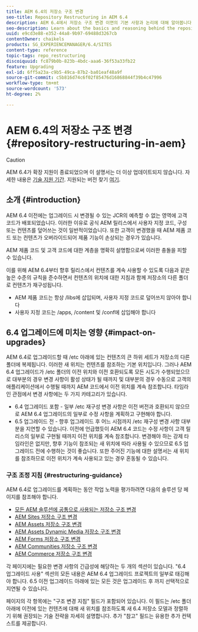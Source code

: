 ```yaml
---
title: AEM 6.4의 저장소 구조 변경
seo-title: Repository Restructuring in AEM 6.4
description: AEM 6.4에서 저장소 구조 변경 이면의 기본 사항과 논리에 대해 알아봅니다
seo-description: Learn about the basics and reasoning behind the repository restructuring in AEM 6.4
uuid: e9cd3e88-e352-44a8-9b97-69488d3267cb
contentOwner: chaikels
products: SG_EXPERIENCEMANAGER/6.4/SITES
content-type: reference
topic-tags: repo_restructuring
discoiquuid: fc879b0b-823b-4bdc-aaa6-36f53a33fb22
feature: Upgrading
exl-id: 6ff5a23a-c9b5-49ca-87b2-ba01eaf48a9f
source-git-commit: c5b816d74c6f02f85476d16868844f39b4c47996
workflow-type: tm+mt
source-wordcount: '573'
ht-degree: 2%

---
```


# AEM 6.4의 저장소 구조 변경{#repository-restructuring-in-aem}

>[!CAUTION]
>
>AEM 6.4가 확장 지원이 종료되었으며 이 설명서는 더 이상 업데이트되지 않습니다. 자세한 내용은 [기술 지원 기간](https://helpx.adobe.com/kr/support/programs/eol-matrix.html). 지원되는 버전 찾기 [여기](https://experienceleague.adobe.com/docs/).

## 소개 {#introduction}

AEM 6.4 이전에는 업그레이드 시 변경될 수 있는 JCR의 예측할 수 없는 영역에 고객 코드가 배포되었습니다. 이러한 이유로 공식 AEM 릴리스에서 사용자 지정 코드, 구성 또는 컨텐츠를 덮어쓰는 것이 일반적이었습니다. 또한 고객이 변경했을 때 AEM 제품 코드 또는 컨텐츠가 오버라이드되어 제품 기능이 손상되는 경우가 있습니다.

AEM 제품 코드 및 고객 코드에 대한 계층을 명확히 설명함으로써 이러한 충돌을 피할 수 있습니다.

이를 위해 AEM 6.4부터 향후 릴리스에서 컨텐츠를 계속 사용할 수 있도록 다음과 같은 높은 수준의 규칙을 준수하면서 컨텐츠의 위치에 대한 지침과 함께 저장소의 다른 폴더로 컨텐츠가 재구성됩니다.

* AEM 제품 코드는 항상 /libs에 삽입되며, 사용자 지정 코드로 덮어쓰지 않아야 합니다
* 사용자 지정 코드는 /apps, /content 및 /conf에 삽입해야 합니다

## 6.4 업그레이드에 미치는 영향 {#impact-on-upgrades}

AEM 6.4로 업그레이드할 때 /etc 아래에 있는 컨텐츠의 큰 하위 세트가 저장소의 다른 폴더에 복제됩니다. 이러한 새 위치는 컨텐츠를 참조하는 기본 위치입니다. 그러나 AEM 6.4 업그레이드가 /etc 폴더의 이전 위치와 이전 호환되도록 모든 시도가 수행되었으므로 대부분의 경우 변경 사항이 활성 상태가 될 때까지 및 대부분의 경우 수동으로 고객의 애플리케이션에서 수행될 때까지 AEM 코드에서 이전 위치를 계속 참조합니다. 타임라인 관점에서 변경 사항에는 두 가지 카테고리가 있습니다.

* 6.4 업그레이드 포함 - 일부 /etc 재구성 변경 사항은 이전 버전과 호환되지 않으므로 AEM 6.4 업그레이드의 일부로 수정 사항을 계획하고 구현해야 합니다.
* 6.5 업그레이드 전 - 향후 업그레이드 후 어느 시점까지 /etc 재구성 변경 사항 대부분을 지연할 수 있습니다. 이전에 언급했듯이 AEM 6.4 코드는 수정 사항이 고객 릴리스의 일부로 구현될 때까지 이전 위치를 계속 참조합니다. 변경해야 하는 강제 타임라인은 없지만, 향후 기능이 참조되는 새 위치에 따라 사용될 수 있으므로 6.5 업그레이드 전에 수행하는 것이 좋습니다. 또한 주어진 기능에 대한 설명서는 새 위치를 참조하므로 이전 위치가 계속 사용되고 있는 경우 혼동될 수 있습니다.

### 구조 조정 지침 {#restructuring-guidance}

AEM 6.4로 업그레이드를 계획하는 동안 작업 노력을 평가하려면 다음의 솔루션 당 페이지를 참조해야 합니다.

* [모든 AEM 솔루션에 공통으로 사용되는 저장소 구조 변경](/help/sites-deploying/all-repository-restructuring-in-aem-6-4.md)
* [AEM Sites 저장소 구조 변경](/help/sites-deploying/sites-repository-restructuring-in-aem-6-4.md)
* [AEM Assets 저장소 구조 변경](https://experienceleague.adobe.com/docs/experience-manager-64/deploying/restructuring/repository-restructuring.html)
* [AEM Assets Dynamic Media 저장소 구조 변경](/help/sites-deploying/dynamicmedia-repository-restructuring-in-aem-6-4.md)
* [AEM Forms 저장소 구조 변경](/help/sites-deploying/forms-repository-restructuring-in-aem-6-4.md)
* [AEM Communities 저장소 구조 변경](/help/sites-deploying/communities-repository-restructuring-in-aem-6-4.md)
* [AEM Commerce 저장소 구조 변경](/help/sites-deploying/ecommerce-repository-restructuring-in-aem-6-4.md)

각 페이지에는 필요한 변경 사항의 긴급성에 해당하는 두 개의 섹션이 있습니다. &quot;6.4 업그레이드 사용&quot; 섹션의 모든 내용은 AEM 6.4 업그레이드 프로젝트의 일부로 태깅해야 합니다. 6.5 이전 업그레이드 아래에 있는 모든 것은 업그레이드 후 까지 선택적으로 지연될 수 있습니다.

페이지의 각 항목에는 &quot;구조 변경 지침&quot; 필드가 포함되어 있습니다. 이 필드는 /etc 폴더 아래에 이전에 있는 컨텐츠에 대해 새 위치를 참조하도록 새 6.4 저장소 모델과 정렬하기 위해 권장되는 기술 전략을 자세히 설명합니다. 추가 &quot;참고&quot; 필드는 유용한 추가 컨텍스트를 제공합니다.
